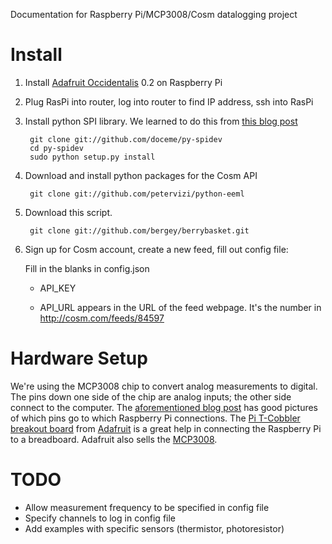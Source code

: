 Documentation for Raspberry Pi/MCP3008/Cosm datalogging project

# Install

1. Install [Adafruit Occidentalis](http://learn.adafruit.com/adafruit-raspberry-pi-educational-linux-distro) 0.2 on Raspberry Pi

2. Plug RasPi into router, log into router to find IP address, ssh into RasPi

3. Install python SPI library.  We learned to do this from [this blog post](http://jeremyblythe.blogspot.com/2012/09/raspberry-pi-hardware-spi-analog-inputs.html)

        git clone git://github.com/doceme/py-spidev
        cd py-spidev
        sudo python setup.py install

4. Download and install python packages for the Cosm API

        git clone git://github.com/petervizi/python-eeml

5. Download this script.

        git clone git://github.com/bergey/berrybasket.git

6. Sign up for Cosm account, create a new feed, fill out config file:

    Fill in the blanks in config.json

    - API_KEY

    - API_URL appears in the URL of the feed webpage.  It's the number in http://cosm.com/feeds/84597

# Hardware Setup

We're using the MCP3008 chip to convert analog measurements to digital.  The pins down one side of the chip are analog inputs; the other side connect to the computer.  The [aforementioned blog post](http://jeremyblythe.blogspot.com/2012/09/raspberry-pi-hardware-spi-analog-inputs.html) has good pictures of which pins go to which Raspberry Pi connections.  The [Pi T-Cobbler breakout board](http://adafruit.com/products/1105) from [Adafruit](http://adafruit.com/) is a great help in connecting the Raspberry Pi to a breadboard.  Adafruit also sells the [MCP3008](http://adafruit.com/products/856).

# TODO

- Allow measurement frequency to be specified in config file
- Specify channels to log in config file
- Add examples with specific sensors (thermistor, photoresistor)
